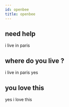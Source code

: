 ```yaml
---
id: openbee
title: openbee
---
```


## need help

i live in paris

## where do you live ?

i live in paris yes

## you love this

yes i love this